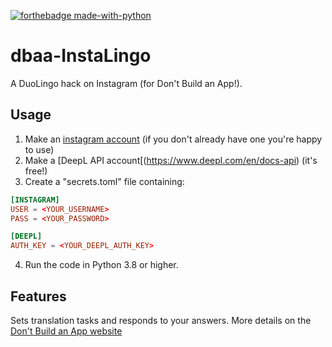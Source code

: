 [![forthebadge made-with-python](http://ForTheBadge.com/images/badges/made-with-python.svg)](https://www.python.org/)

# dbaa-InstaLingo
A DuoLingo hack on Instagram (for Don't Build an App!).

## Usage

1. Make an [instagram account](https://www.instagram.com/accounts/emailsignup/) (if you don't already have one you're happy to use)
2. Make a [DeepL API account[(https://www.deepl.com/en/docs-api) (it's free!) 
3. Create a "secrets.toml" file containing:

```toml
[INSTAGRAM]
USER = <YOUR_USERNAME>
PASS = <YOUR_PASSWORD>

[DEEPL]
AUTH_KEY = <YOUR_DEEPL_AUTH_KEY>
```

4. Run the code in Python 3.8 or higher.

## Features

Sets translation tasks and responds to your answers. More details on the [Don't Build an App website](https://dont-build-an-app.super.site/better-duolingo-but-on-instagram)
